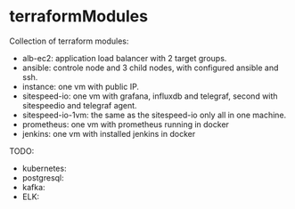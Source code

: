 # terraformModules
Collection of terraform modules:
- alb-ec2: application load balancer with 2 target groups.
- ansible: controle node and 3 child nodes, with configured ansible and ssh.
- instance: one vm with public IP.
- sitespeed-io: one vm with grafana, influxdb and telegraf, second with sitespeedio and telegraf agent.
- sitespeed-io-1vm: the same as the sitespeed-io only all in one machine.
- prometheus: one vm with prometheus running in docker
- jenkins: one vm with installed jenkins in docker

TODO:
- kubernetes:
- postgresql:
- kafka:
- ELK:



